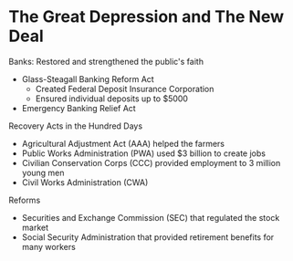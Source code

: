 # The Great Depression and The New Deal

Banks: 
Restored and strengthened the public's faith 
* Glass-Steagall Banking Reform Act
	- Created Federal Deposit Insurance Corporation
	- Ensured individual deposits up to $5000
* Emergency Banking Relief Act

Recovery Acts in the Hundred Days
* Agricultural Adjustment Act (AAA) helped the farmers
* Public Works Administration (PWA) used $3 billion to create jobs 
* Civilian Conservation Corps (CCC) provided employment to 3 million young men
* Civil Works Administration (CWA)

Reforms
* Securities and Exchange Commission (SEC) that regulated the stock market
* Social Security Administration that provided retirement benefits for many workers




